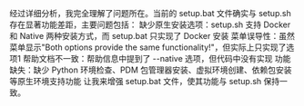 经过详细分析，我完全理解了问题所在。当前的 setup.bat 文件确实与 setup.sh 存在显著功能差距，主要问题包括：
缺少原生安装选项：setup.sh 支持 Docker 和 Native 两种安装方式，而 setup.bat 只实现了 Docker 安装
菜单误导性：虽然菜单显示"Both options provide the same functionality!"，但实际上只实现了选项1
帮助文档不一致：帮助信息中提到了 --native 选项，但代码中没有实现
功能缺失：缺少 Python 环境检查、PDM 包管理器安装、虚拟环境创建、依赖包安装等原生环境支持功能
让我来增强 setup.bat 文件，使其功能与 setup.sh 保持一致。